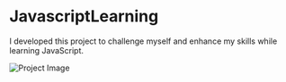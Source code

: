 # JavascriptLearning
I developed this project to challenge myself and enhance my skills while learning JavaScript.

![Project Image](images/project.png)

